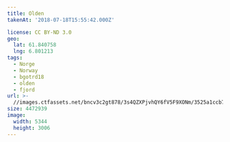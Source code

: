 ```yaml
---
title: Olden
takenAt: '2018-07-18T15:55:42.000Z'

license: CC BY-ND 3.0
geo:
  lat: 61.840758
  lng: 6.801213
tags:
  - Norge
  - Norway
  - bgotrd18
  - olden
  - fjord
url: >-
  //images.ctfassets.net/bncv3c2gt878/3s4QZXPjvhQY6fV5F9XONm/3525a1ccb7b7ca6e64c7f50168807044/olden_42955754595_o
size: 4472939
image:
  width: 5344
  height: 3006
---
```

